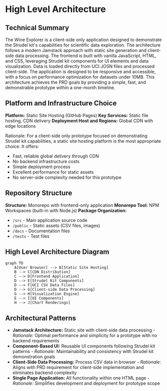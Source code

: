 # High Level Architecture

## Technical Summary

The Wine Explorer is a client-side only application designed to demonstrate the Strudel kit's capabilities for scientific data exploration. The architecture follows a modern Jamstack approach with static site generation and client-side data processing. The frontend is built with vanilla JavaScript, HTML, and CSS, leveraging Strudel kit components for UI elements and data visualization. Data is loaded directly from UCI JOSN files and processed client-side. The application is designed to be responsive and accessible, with a focus on performance optimization for datasets under 10MB. This architecture achieves the PRD goals by providing a simple, fast, and demonstrable prototype within a one-month timeline.

## Platform and Infrastructure Choice

**Platform:** Static Site Hosting (GitHub Pages)
**Key Services:** Static file hosting, CDN delivery
**Deployment Host and Regions:** Global CDN with edge locations

Rationale: For a client-side only prototype focused on demonstrating Strudel kit capabilities, a static site hosting platform is the most appropriate choice. It offers:

- Fast, reliable global delivery through CDN
- No backend infrastructure costs
- Simple deployment process
- Excellent performance for static assets
- No server-side complexity needed for this prototype

## Repository Structure

**Structure:** Monorepo with frontend-only application
**Monorepo Tool:** NPM Workspaces (built-in with Node.js)
**Package Organization:**

- `/src` - Main application source code
- `/public` - Static assets (CSV files, images)
- `/docs` - Documentation files
- `/tests` - Test files

## High Level Architecture Diagram

```mermaid
graph TD
    A[User Browser] --> B[Static Site Hosting]
    B --> C[CDN Distribution]
    C --> D[Frontend Application]
    D --> E[Strudel Kit Components]
    D --> F[UCI CSV Data Files]
    D --> G[Client-side Data Processing]
    G --> H[Visualization Engine]
    E --> I[UI Components]
    H --> J[Chart Renderings]
```

## Architectural Patterns

- **Jamstack Architecture:** Static site with client-side data processing - _Rationale:_ Optimal performance and simplicity for a prototype with no backend requirements
- **Component-Based UI:** Reusable UI components following Strudel kit patterns - _Rationale:_ Maintainability and consistency with Strudel kit demonstration goals
- **Client-Side Data Processing:** Process CSV data in browser - _Rationale:_ Aligns with PRD requirement for client-side implementation and eliminates backend complexity
- **Single Page Application:** All functionality within one HTML page - _Rationale:_ Simplifies development and deployment for prototype scope
